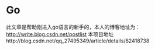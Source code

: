 # Go
此文章是帮助刚进入go语言的新手的，本人的博客地址为：http://write.blog.csdn.net/postlist  本项目地址http://blog.csdn.net/qq_27495349/article/details/62418738
